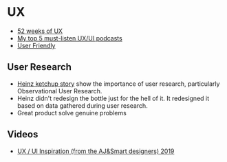 # UX

* [52 weeks of UX](http://52weeksofux.com/tagged/week_1)
* [My top 5 must-listen UX/UI podcasts](https://uxdesign.cc/my-top-5-ux-ui-podcasts-3011f51017c9)
* [User Friendly](https://medium.com/s/user-friendly)

## User Research

* [Heinz ketchup story](https://uxplanet.org/user-research-whats-tomato-ketchup-got-to-do-with-it-758bfb536ca3) show the importance of user research, particularly Observational User Research.
* Heinz didn't redesign the bottle just for the hell of it. It redesigned it based on data gathered during user research.
* Great product solve genuine problems

## Videos

* [UX / UI Inspiration (from the AJ&Smart designers) 2019](https://www.youtube.com/watch?v=dWZNtpNRpG8)
